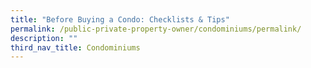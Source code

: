 ```yaml
---
title: "Before Buying a Condo: Checklists & Tips"
permalink: /public-private-property-owner/condominiums/permalink/
description: ""
third_nav_title: Condominiums
---
```

